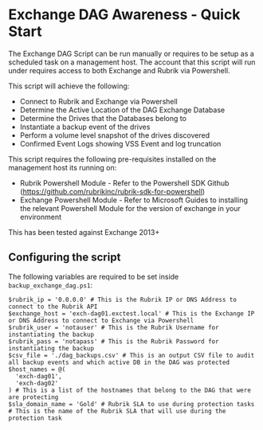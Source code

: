 # Exchange DAG Awareness - Quick Start

The Exchange DAG Script can be run manually or requires to be setup as a scheduled task on a management host.
The account that this script will run under requires access to both Exchange and Rubrik via Powershell.

This script will achieve the following:

* Connect to Rubrik and Exchange via Powershell
* Determine the Active Location of the DAG Exchange Database
* Determine the Drives that the Databases belong to
* Instantiate a backup event of the drives
* Perform a volume level snapshot of the drives discovered
* Confirmed Event Logs showing VSS Event and log truncation

This script requires the following pre-requisites installed on the management host its running on:

* Rubrik Powershell Module - Refer to the Powershell SDK Github (https://github.com/rubrikinc/rubrik-sdk-for-powershell)
* Exchange Powershell Module - Refer to Microsoft Guides to installing the relevant Powershell Module for the version of exchange in your environment

This has been tested against Exchange 2013+

## Configuring the script

The following variables are required to be set inside `backup_exchange_dag.ps1`:

```
$rubrik_ip = '0.0.0.0' # This is the Rubrik IP or DNS Address to connect to the Rubrik API
$exchange_host = 'exch-dag01.exctest.local' # This is the Exchange IP or DNS Address to connect to Exchange via Powershell
$rubrik_user = 'notauser' # This is the Rubrik Username for instantiating the backup
$rubrik_pass = 'notapass' # This is the Rubrik Password for instantiating the backup
$csv_file = './dag_backups.csv' # This is an output CSV file to audit all backup events and which active DB in the DAG was protected
​$host_names = @( 
  'exch-dag01',
  'exch-dag02'
) # This is a list of the hostnames that belong to the DAG that were are protecting
$sla_domain_name = 'Gold' # Rubrik SLA to use during protection tasks # This is the name of the Rubrik SLA that will use during the protection task
```